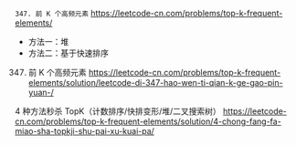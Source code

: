 
`347. 前 K 个高频元素` https://leetcode-cn.com/problems/top-k-frequent-elements/
- 方法一：堆
- 方法二：基于快速排序

347. 前 K 个高频元素 https://leetcode-cn.com/problems/top-k-frequent-elements/solution/leetcode-di-347-hao-wen-ti-qian-k-ge-gao-pin-yuan-/

4 种方法秒杀 TopK（计数排序/快排变形/堆/二叉搜索树） https://leetcode-cn.com/problems/top-k-frequent-elements/solution/4-chong-fang-fa-miao-sha-topkji-shu-pai-xu-kuai-pa/
